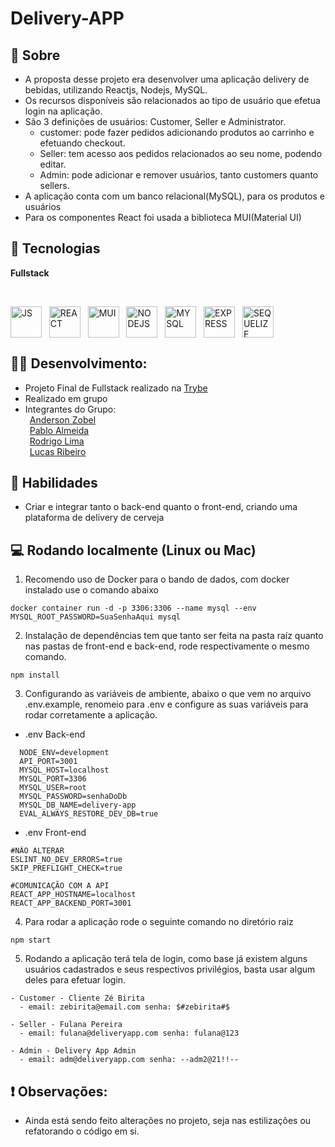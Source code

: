 # Delivery-APP 
## 📖 Sobre

- A proposta desse projeto era desenvolver uma aplicação delivery de bebidas, utilizando Reactjs, Nodejs, MySQL.<br>
- Os recursos disponíveis são relacionados ao tipo de usuário que efetua login na aplicação.<br>
- São 3 definições de usuários: Customer, Seller e Administrator.
  - customer: pode fazer pedidos adicionando produtos ao carrinho e efetuando checkout.
  - Seller: tem acesso aos pedidos relacionados ao seu nome, podendo editar.
  - Admin: pode adicionar e remover usuários, tanto customers quanto sellers.
- A aplicação conta com um banco relacional(MySQL), para os produtos e usuários<br>
- Para os componentes React foi usada a biblioteca MUI(Material UI)



## 🧰 Tecnologias  

**Fullstack**
<div style="display: inline_block"><br>
 
  <img align="center" alt="JS" width="50" src="https://cdn.jsdelivr.net/gh/devicons/devicon/icons/javascript/javascript-original.svg" />&nbsp;&nbsp;
  <img align="center" alt="REACT" width="50" src="https://cdn.jsdelivr.net/gh/devicons/devicon/icons/react/react-original.svg" />&nbsp;&nbsp;
  <img align="center" alt="MUI" width="50" src="https://cdn.jsdelivr.net/gh/devicons/devicon/icons/materialui/materialui-original.svg" />&nbsp;&nbsp;
  <img align="center" alt="NODEJS" width="50" src="https://cdn.jsdelivr.net/gh/devicons/devicon/icons/nodejs/nodejs-original.svg" />&nbsp;&nbsp;
  <img align="center" alt="MYSQL" width="50" src="https://cdn.jsdelivr.net/gh/devicons/devicon/icons/mysql/mysql-original.svg" />&nbsp;&nbsp;
  <img align="center" alt ="EXPRESS" width="50" src="https://cdn.jsdelivr.net/gh/devicons/devicon/icons/express/express-original.svg" />&nbsp;&nbsp;
  <img align="center" alt ="SEQUELIZE" width="50"  src="https://cdn.jsdelivr.net/gh/devicons/devicon/icons/sequelize/sequelize-original.svg" />&nbsp;&nbsp;
 
</div>

## 👷‍♂️ Desenvolvimento:
- Projeto Final de Fullstack realizado na [Trybe](https://www.betrybe.com/)<br>
- Realizado em grupo
- Integrantes do Grupo:<br>
&ensp;[Anderson Zobel](https://github.com/Anderson-Zobel)<br>
&ensp;[Pablo Almeida](https://github.com/pabloalmeidac)<br>
&ensp;[Rodrigo Lima](https://github.com/limarodrigoo)<br>
&ensp;[Lucas Ribeiro](https://github.com/lucaslol69)<br>

## 🏃 Habilidades
 - Criar e integrar tanto o back-end quanto o front-end, criando uma plataforma de delivery de cerveja

## 💻 Rodando localmente (Linux ou Mac)

1. Recomendo uso de Docker para o bando de dados, com docker instalado use o comando abaixo
```
docker container run -d -p 3306:3306 --name mysql --env MYSQL_ROOT_PASSWORD=SuaSenhaAqui mysql
```

2. Instalação de dependências tem que tanto ser feita na pasta raíz quanto nas pastas de front-end e back-end, rode respectivamente o mesmo comando.
```
npm install
```

3. Configurando as variáveis de ambiente, abaixo o que vem no arquivo .env.example, renomeio para .env e configure as suas variáveis para rodar corretamente a aplicação.

- .env Back-end
```
  NODE_ENV=development 
  API_PORT=3001
  MYSQL_HOST=localhost
  MYSQL_PORT=3306
  MYSQL_USER=root
  MYSQL_PASSWORD=senhaDoDb
  MYSQL_DB_NAME=delivery-app
  EVAL_ALWAYS_RESTORE_DEV_DB=true
```
- .env Front-end
```
#NÃO ALTERAR
ESLINT_NO_DEV_ERRORS=true
SKIP_PREFLIGHT_CHECK=true

#COMUNICAÇÃO COM A API
REACT_APP_HOSTNAME=localhost
REACT_APP_BACKEND_PORT=3001
```
4. Para rodar a aplicação rode o seguinte comando no diretório raiz
```
npm start
```

5. Rodando a aplicação terá tela de login, como base já existem alguns usuários cadastrados e seus respectivos privilégios, basta usar algum deles para efetuar login.
```
- Customer - Cliente Zé Birita
  - email: zebirita@email.com senha: $#zebirita#$

- Seller - Fulana Pereira
  - email: fulana@deliveryapp.com senha: fulana@123

- Admin - Delivery App Admin 
  - email: adm@deliveryapp.com senha: --adm2@21!!--
```

<!-- ## 💻 Deploy
 - [Delivery-APP]() -->

<!-- ## 📺 Preview do Projeto
![]() -->

## :exclamation: Observações:
  - Ainda está sendo feito alterações no projeto, seja nas estilizações ou refatorando o código em si.


